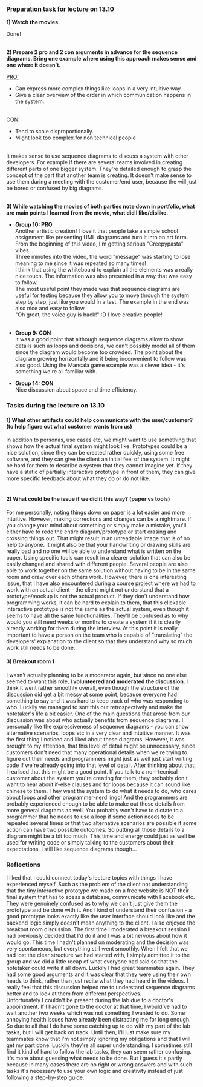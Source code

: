 ### Preparation task for lecture on 13.10

**1) Watch the movies.**<br>

Done! <br><br>

**2) Prepare 2 pro and 2 con arguments in advance for the sequence diagrams. Bring one example where using this approach makes sense and one where it doesn't.**<br>

<ins>PRO:</ins><br>
- Can express more complex things like loops in a very intuitive way.
- Give a clear overview of the order in which communication happens in the system. <br><br>

<ins>CON:</ins><br>
- Tend to scale disproportionally.
- Might look too complex for non technical people<br><br>

It makes sense to use sequence diagrams to discuss a system with other developers. For example if there are several teams involved in creating different parts
of one bigger system. They're detailed enough to grasp the concept of the part that another team is creating. It doesn't make sense to use them during a meeting
with the customer/end user, because the will just be bored or confused by big diagrams. <br><br>

**3) While watching the movies of both parties note down in portfolio, what are main points I learned from the movie, what did I like/dislike.**<br>

* **Group 10: PRO** <br>
Another artistic creation! I love it that people take a simple school assignment like presenting UML diagrams and turn it into an art form. From the beginning of this video, 
I'm getting serious "Creepypasta" vibes... <br>
Three minutes into the video, the word "message" was starting to lose meaning to me since it was repeated so many times!<br>
I think that using the whiteboard to explain all the elements was a really nice touch. The information was also presented in a way that was easy to follow.<br>
The most useful point they made was that sequence diagrams are useful for testing because they allow you to move through the system step by step, just like you would in a test.
The example in the end was also nice and easy to follow.<br>
"Oh great, the voice guy is back!" :D I love creative people!<br><br>

* **Group 9: CON** <br>
It was a good point that although sequence diagrams allow to show details such as loops and decisions, we can't possibly model all of them since the diagram would become too crowded.
The point about the diagram growing horizontally and it being inconvenient to follow was also good. Using the Mancala game example was a clever idea - it's something we're all familiar with.<br>

* **Group 14: CON** <br>
Nice discussion about space and time efficiency.<br>

### Tasks during the lecture on 13.10

#### 1) What other artifacts could help communicate with the user/customer? (to help figure out what customer wants from us)
In addition to personas, use cases etc, we might want to use something that shows how the actual final system might look like. Prototypes could be a nice solution, 
since they can be created rather quickly, using some free software, and they can give the client an initial feel of the system. It might be hard for them to describe
a system that they cannot imagine yet. If they have a static of partially interactive prototype in front of them, they can give more specific feedback about what they do or do not like.<br><br>


#### 2) What could be the issue if we did it this way? (paper vs tools)
For me personally, noting things down on paper is a lot easier and more intuitive. However, making corrections and changes can be a nightmare.
If you change your mind about something or simply make a mistake, you'll either have to redo the entire diagram/prototype or start erasing and crossing things out.
That might result in an unreadable image that is of no help to anyone. It might also be that your handwriting or drawing skills are really bad and no one will be able to 
understand what is written on the paper. Using specific tools can result in a clearer solution that can also be easily changed and shared with different people. Several 
people are also able to work together on the same solution without having to be in the same room and draw over each others work. However, there is one interesting issue,
that I have also encountered during a course project where we had to work with an actual client - the client might not understand that a prototype/mockup is not the actual product.
If they don't understand how programming works, it can be hard to explain to them, that this clickable interactive prototype is not the same as the actual system, even though it seems
to have all the same functionalities. They'll be confused as to why would you still need weeks or months to create a system if it is clearly already working for them 
during the interview. At this point it is really important to have a person on the team who is capable of "translating" the developers' explanation to the client so that
they understand why so much work still needs to be done. 


#### 3) Breakout room 1
I wasn't actually planning to be a moderator again, but since no one else seemed to want this role, **I volunteered and moderated the discussion**. I think it went rather smoothly
overall, even though the structure of the discussion did get a bit messy at some point, because everyone had something to say and it was hard to keep track of who was responding to who.
Luckily we managed to sort this out retrospectively and make the notetaker's life a bit easier. One of the main questions that arose from our discussion was about who actually
benefits from sequence diagrams. I personally like the expressiveness of sequence diagrams - you can show alternative scenarios, loops etc in a very clear and intuitive manner.
It was the first thing I noticed and liked about these diagrams. However, it was brought to my attention, that this level of detail might be unnecessary, since customers
don't need that many operational details when we're trying to figure out their needs and programmers might just as well just start writing code if we're already going into
that level of detail. After thinking about that, I realised that this might be a good point. If you talk to a non-tecnical customer about the system you're creating for them,
they probably don't want to hear about if-else clauses and for loops because it can sound like chinese to them. They want the system to do what it needs to do, who cares about 
loops and other programmer-nerd lingo! And the programmers are probably experienced enough to be able to make out those details from more general diagrams as well. 
You probably won't have to dictate to a programmer that he needs to use a loop if some action needs to be repeated several times or that two alternative scenarios are possible if
some action can have two possible outcomes. So putting all those details to a diagram might be a bit too much. This time and energy could just as well be used for writing code
or simply talking to the customers about their expectations. I still like sequence diagrams though...

### Reflections

I liked that I could connect today's lecture topics with things I have experienced myself. Such as the problem of the client not understanding that the tiny interactive prototype
we made on a free website is NOT their final system that has to acess a database, communicate with Facebook etc. They were genuinely confused as to why we can't just give
them the prototype and be done with it. And I kind of understand their confusion - a good prototype looks exactly like the user interface should look like and the backend logic
simply doesn't mean anything to the client. I also enjoyed the breakout room discussion. The first time I moderated a breakout session I had previously decided that I'd do it and 
I was a bit nervous about how it would go. This time I hadn't planned on moderating and the decision was very spontaneous, but everything still went smoothly. When I felt that we
had lost the clear structure we had started with, I simply admitted it to the group and we did a little recap of what everyone had said so that the notetaker could write it all down.
Luckily I had great teammates again. They had some good arguments and it was clear that they were using their own heads to think, rather than just recite what they had heard 
 in the videos. I really feel that this discussion helped me to understand sequence diagrams better and to look at them from different perspectives. <br>
 Unfortunately I couldn't be present during the lab due to a doctor's appointment. If I hadn't gone to the doctor at that time, I would've had to wait another two weeks which 
 was not something I wanted to do. Some annoying health issues have already been distracting me for long enough. So due to all that I do have some catching up to do with my part of the 
 lab tasks, but I will get back on track. Until then, I'll just make sure my teammates know that I'm not simply ignoring my obligations and that I will get my part done. Luckily
 they're all super understanding. I sometimes still find it kind of hard to follow the lab tasks, they can seem rather confusing. It's more about guessing what needs to be done. But I guess it's partly because in many cases there are no right or wrong answers and with such tasks it's necessary to use your own logic and creativity instead of just following a step-by-step guide.
